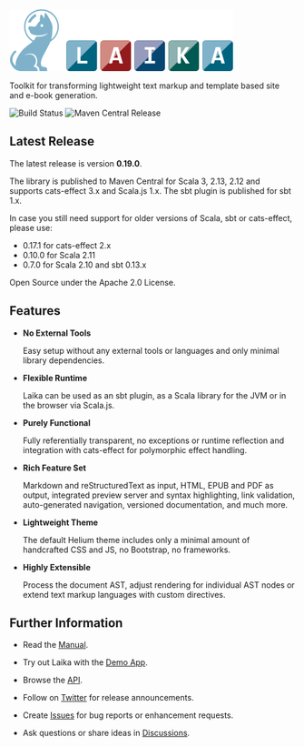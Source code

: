 
![Laika](docs/src/img/site/laika-dog@1.5x.png)

Toolkit for transforming lightweight text markup and template based site and e-book generation.

![Build Status](https://github.com/planet42/Laika/workflows/CI/badge.svg)
![Maven Central Release](https://img.shields.io/maven-central/v/org.planet42/laika-core_2.12.svg)


Latest Release
--------------

The latest release is version **0.19.0**.  

The library is published to Maven Central for Scala 3, 2.13, 2.12 and supports cats-effect 3.x and Scala.js 1.x.
The sbt plugin is published for sbt 1.x.

In case you still need support for older versions of Scala, sbt or cats-effect, please use:
* 0.17.1 for cats-effect 2.x
* 0.10.0 for Scala 2.11
* 0.7.0 for Scala 2.10 and sbt 0.13.x

Open Source under the Apache 2.0 License.


Features
--------

* **No External Tools**

  Easy setup without any external tools or languages and only minimal library dependencies.
  
* **Flexible Runtime**

  Laika can be used as an sbt plugin, as a Scala library for the JVM or in the browser via Scala.js.
  
* **Purely Functional**

  Fully referentially transparent, no exceptions or runtime reflection and integration 
  with cats-effect for polymorphic effect handling.
  
* **Rich Feature Set**

  Markdown and reStructuredText as input, HTML, EPUB and PDF as output, integrated preview server and syntax highlighting, 
  link validation, auto-generated navigation, versioned documentation, and much more.
  
* **Lightweight Theme**

  The default Helium theme includes only a minimal amount of handcrafted CSS and JS, no Bootstrap, no frameworks.

* **Highly Extensible**

  Process the document AST, adjust rendering for individual AST nodes 
  or extend text markup languages with custom directives.
  

Further Information
-------------------

* Read the [Manual].

* Try out Laika with the [Demo App].

* Browse the [API].

* Follow on [Twitter] for release announcements.

* Create [Issues] for bug reports or enhancement requests.

* Ask questions or share ideas in [Discussions].
 

[Manual]: https://planet42.github.io/Laika/index.html
[Demo App]: http://planet42.org/
[API]: https://planet42.github.io/Laika/latest/api/laika/api/
[Twitter]: https://twitter.com/_planet42
[Issues]: https://github.com/planet42/Laika/issues
[Discussions]: https://github.com/planet42/Laika/discussions
